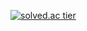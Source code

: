 [![solved.ac tier](http://mazassumnida.wtf/api/generate_badge?boj=money1356)](https://solved.ac/money1356)
